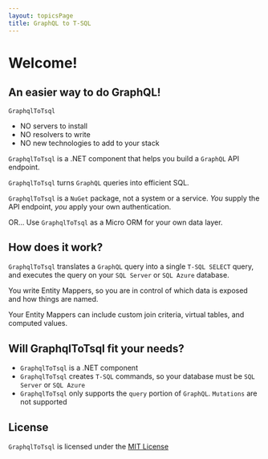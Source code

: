 ```yaml
---
layout: topicsPage
title: GraphQL to T-SQL
---
```


<div markdown="1">

# Welcome!

## An easier way to do GraphQL!

`GraphqlToTsql` 


* NO servers to install
* NO resolvers to write
* NO new technologies to add to your stack

`GraphqlToTsql` is a .NET component that helps you build a `GraphQL` API endpoint.

`GraphqlToTsql` turns `GraphQL` queries into efficient SQL.

`GraphqlToTsql` is a `NuGet` package, not a system or a service. *You* supply
the API endpoint, *you* apply your own authentication.

OR... Use `GraphqlToTsql` as a Micro ORM for your own data layer.

## How does it work?

`GraphqlToTsql` translates a `GraphQL` query into a single
`T-SQL SELECT` query, and executes the query on your `SQL Server` or
`SQL Azure` database.

You write Entity Mappers, so you are in control of which data is
exposed and how things are named.

Your Entity Mappers can include custom join criteria, virtual tables,
and computed values.

## Will GraphqlToTsql fit your needs?

* `GraphqlToTsql` is a .NET component
* `GraphqlToTsql` creates `T-SQL` commands, so your database must be `SQL Server` or `SQL Azure`
* `GraphqlToTsql` only supports the `query` portion of `GraphQL`. `Mutations` are not
supported

## License

`GraphqlToTsql` is licensed under the [MIT License](https://opensource.org/licenses/MIT)




</div>
